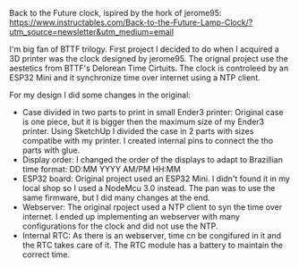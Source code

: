 Back to the Future clock, ispired by the hork of jerome95: https://www.instructables.com/Back-to-the-Future-Lamp-Clock/?utm_source=newsletter&utm_medium=email

I'm big fan of BTTF trilogy. First project I decided to do when I acquired a 3D printer was the clock designed by jerome95. 
The orignal project use the aestetics from BTTF's Delorean Time Cirtuits. The clock is controleed by an ESP32 Mini and it synchronize time over internet using a NTP client.

For my design I did some changes in the original:

- Case divided in two parts to print in small Ender3 printer: Original case is one piece, but it is bigger then the maximum size of my Ender3 printer. Using SketchUp I divided the case in 2 parts with sizes compatibe with my printer. I created internal pins
  to connect the tho parts with glue.
- Display order: I changed the order of the displays to adapt to Brazillian time format: DD:MM YYYY AM/PM HH:MM
- ESP32 board: Original project used an ESP32 Mini. I didn't found it in my local shop so I used a NodeMcu 3.0 instead. The pan was to use the same firmware, but I did many changes at the end.
- Webserver: The original rpoject used a NTP client to syn the time over internet. I ended up implementing an webserver with many configurations for the clock and did not use the NTP. 
- Internal RTC: As there is an webserver, time cn be congifured in it and the RTC takes care of it. The RTC module has a battery to maintain the correct time.
